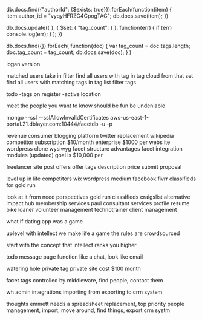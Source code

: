 db.docs.find({"authorId": {$exists: true}}).forEach(function(item)
{
        item.author_id = "vyqyHFRZG4CpogTAG";
        db.docs.save(item);
})


db.docs.update({
            }, {
                $set: {
                    "tag_count": 
                }
            },
            function(err) {
                if (err) console.log(err);
            }
        );
    })


db.docs.find({}).forEach(
    function(doc) {
        var tag_count = doc.tags.length;
        doc.tag_count = tag_count;
        db.docs.save(doc);
    }
)


<!--autocomplete add tag to doc-->
<!--bookmarks-->
<!--cancel edit option-->
<!--shareable address-->
<!--me button-->

logan version
<!--generate cloud after update-->
matched users
take in filter
find all users with tag in tag cloud
from that set find all users with matching tags in tag list
filter tags 

todo
-tags on register
-active location


meet the people you want to know
should be fun
be undeniable



mongo --ssl --sslAllowInvalidCertificates aws-us-east-1-portal.21.dblayer.com:10444/facetdb -u <user> -p<password>


revenue
    consumer
        blogging platform
        twitter replacement
        wikipedia competitor
        subscription
            $10/month
    enterprise
        $1000 per
            webs    ite
                wordpress clone
                wysiwyg
                facet structure
                advantages
                    facet integration
                    modules (updated)
        goal is $10,000 per
    


freelancer site
    post offers
    offer
        tags
        description
        price
    submit proposal
        
        
        
level up in life
competitors
    wix
    wordpress
    medium
    facebook
    fivrr
    classifieds for gold run
    
    
look at it from need perspectives
    gold run
        classifieds
            craigslist alternative
    impact hub
        membership
        services
    paul
        consultant services
        profile
        resume
    bike loaner
        volunteer management
    technotrainer
        client management
        
        
        
what if dating app was a game

uplevel with intellect
we make life a game
the rules are crowdsourced

start with the concept that intellect ranks you higher



todo
    message page
    function like a chat, look like email

    
watering hole
    private tag
    private site
    cost $100 month
    
    
    
facet
    tags controlled by middleware,
    find people, contact them
    
    
wh admin
    integrations
        importing from
        exporting to
    crm system
    
    
thoughts
    emmett needs a spreadsheet replacement, top priority
    people management, import, move around, find things, export
    crm systm
